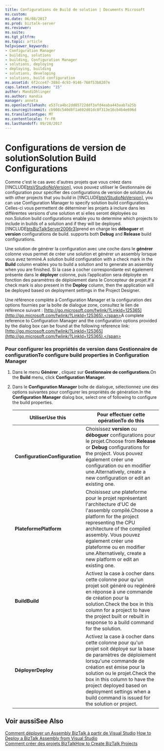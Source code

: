 ```yaml
---
title: Configurations de Build de solution | Documents Microsoft
ms.custom: 
ms.date: 06/08/2017
ms.prod: biztalk-server
ms.reviewer: 
ms.suite: 
ms.tgt_pltfrm: 
ms.topic: article
helpviewer_keywords:
- Configuration Manager
- building, solutions
- building, Configuration Manager
- solutions, deploying
- deploying, building
- solutions, developing
- solutions, build configuration
ms.assetid: 6f2cce47-388d-4c93-9146-768f53b8207e
caps.latest.revision: "15"
author: MandiOhlinger
ms.author: mandia
manager: anneta
ms.openlocfilehash: e537ca4bc2dd85722ddf3afd4eaba443aab7a25b
ms.sourcegitcommit: cb908c540d8f1a692d01dc8f313e16cb4b4e696d
ms.translationtype: MT
ms.contentlocale: fr-FR
ms.lasthandoff: 09/20/2017
---
```

# <a name="solution-build-configurations"></a><span data-ttu-id="650f1-102">Configurations de version de solution</span><span class="sxs-lookup"><span data-stu-id="650f1-102">Solution Build Configurations</span></span>
<span data-ttu-id="650f1-103">Comme c'est le cas avec d'autres projets que vous créez dans [!INCLUDE[btsVStudioNoVersion](../includes/btsvstudionoversion-md.md)], vous pouvez utiliser le Gestionnaire de configuration pour spécifier des configurations de version de solution.</span><span class="sxs-lookup"><span data-stu-id="650f1-103">As with other projects that you build in [!INCLUDE[btsVStudioNoVersion](../includes/btsvstudionoversion-md.md)], you can use Configuration Manager to specify solution build configurations.</span></span> <span data-ttu-id="650f1-104">Celles-ci vous permettent de déterminer les projets à inclure dans les différentes versions d'une solution et si elles seront déployées ou non.</span><span class="sxs-lookup"><span data-stu-id="650f1-104">Solution build configurations enable you to determine which projects to include in builds of a solution and if they will be deployed.</span></span> [!INCLUDE[btsBizTalkServer2006r3](../includes/btsbiztalkserver2006r3-md.md)]<span data-ttu-id="650f1-105">prend en charge les **déboguer** et **version** configurations de build.</span><span class="sxs-lookup"><span data-stu-id="650f1-105"> supports both **Debug** and **Release** build configurations.</span></span>  
  
 <span data-ttu-id="650f1-106">Une solution de générer la configuration avec une coche dans le **générer** colonne vous permet de créer une solution et générer un assembly lorsque vous avez terminé.</span><span class="sxs-lookup"><span data-stu-id="650f1-106">A solution build configuration with a check mark in the **Build** column enables you to build a solution and to generate an assembly when you are finished.</span></span> <span data-ttu-id="650f1-107">Si la case à cocher correspondante est également présente dans le **déployer** colonne, puis l’application sera déployée en fonction des paramètres de déploiement dans le Concepteur de projet.</span><span class="sxs-lookup"><span data-stu-id="650f1-107">If a check mark is also present in the **Deploy** column, then the application will be deployed based on deployment settings in the Project Designer.</span></span>  
  
 <span data-ttu-id="650f1-108">Une référence complète à Configuration Manager et la configuration des options fournies par la boîte de dialogue zone, consultez le lien de référence suivant : [http://go.microsoft.com/fwlink/?LinkId=125365](http://go.microsoft.com/fwlink/?LinkId=125365).</span><span class="sxs-lookup"><span data-stu-id="650f1-108">A complete reference to Configuration Manager and the configuration options provided by the dialog box can be found at the following reference link: [http://go.microsoft.com/fwlink/?LinkId=125365](http://go.microsoft.com/fwlink/?LinkId=125365).</span></span>  
  
### <a name="to-configure-build-properties-in-configuration-manager"></a><span data-ttu-id="650f1-109">Pour configurer les propriétés de version dans Gestionnaire de configuration</span><span class="sxs-lookup"><span data-stu-id="650f1-109">To configure build properties in Configuration Manager</span></span>  
  
1.  <span data-ttu-id="650f1-110">Dans le menu **Générer** , cliquez sur **Gestionnaire de configurations**.</span><span class="sxs-lookup"><span data-stu-id="650f1-110">On the **Build** menu, click **Configuration Manager**.</span></span>  
  
2.  <span data-ttu-id="650f1-111">Dans le **Configuration Manager** boîte de dialogue, sélectionnez une des options suivantes pour configurer les propriétés de génération.</span><span class="sxs-lookup"><span data-stu-id="650f1-111">In the **Configuration Manager** dialog box, select one of following to configure the build properties.</span></span>  
  
    |<span data-ttu-id="650f1-112">Utiliser</span><span class="sxs-lookup"><span data-stu-id="650f1-112">Use this</span></span>|<span data-ttu-id="650f1-113">Pour effectuer cette opération</span><span class="sxs-lookup"><span data-stu-id="650f1-113">To do this</span></span>|  
    |--------------|----------------|  
    |<span data-ttu-id="650f1-114">**Configuration**</span><span class="sxs-lookup"><span data-stu-id="650f1-114">**Configuration**</span></span>|<span data-ttu-id="650f1-115">Choisissez **version** ou **déboguer** configurations pour le projet.</span><span class="sxs-lookup"><span data-stu-id="650f1-115">Choose from **Release** or **Debug** configurations for the project.</span></span> <span data-ttu-id="650f1-116">Vous pouvez également créer une configuration ou en modifier une.</span><span class="sxs-lookup"><span data-stu-id="650f1-116">Alternatively, create a new configuration or edit an existing one.</span></span>|  
    |<span data-ttu-id="650f1-117">**Plateforme**</span><span class="sxs-lookup"><span data-stu-id="650f1-117">**Platform**</span></span>|<span data-ttu-id="650f1-118">Choisissez une plateforme pour le projet représentant l'architecture d'UC de l'assembly compilé.</span><span class="sxs-lookup"><span data-stu-id="650f1-118">Choose a platform for the project representing the CPU architecture of the compiled assembly.</span></span> <span data-ttu-id="650f1-119">Vous pouvez également créer une plateforme ou en modifier une.</span><span class="sxs-lookup"><span data-stu-id="650f1-119">Alternatively, create a new platform or edit an existing one.</span></span>|  
    |<span data-ttu-id="650f1-120">**Build**</span><span class="sxs-lookup"><span data-stu-id="650f1-120">**Build**</span></span>|<span data-ttu-id="650f1-121">Activez la case à cocher dans cette colonne pour qu'un projet soit généré ou regénéré en réponse à une commande de création pour la solution.</span><span class="sxs-lookup"><span data-stu-id="650f1-121">Check the box in this column for a project to have the project built or rebuilt in response to a build command for the solution.</span></span>|  
    |<span data-ttu-id="650f1-122">**Déployer**</span><span class="sxs-lookup"><span data-stu-id="650f1-122">**Deploy**</span></span>|<span data-ttu-id="650f1-123">Activez la case à cocher dans cette colonne pour qu'un projet soit déployé sur la base de paramètres de déploiement lorsqu'une commande de création est émise pour la solution ou le projet.</span><span class="sxs-lookup"><span data-stu-id="650f1-123">Check the box in this column to have the project deployed based on deployment settings when a build command is issued for the solution or project.</span></span>|  
  
## <a name="see-also"></a><span data-ttu-id="650f1-124">Voir aussi</span><span class="sxs-lookup"><span data-stu-id="650f1-124">See Also</span></span>  
 <span data-ttu-id="650f1-125">[Comment déployer un Assembly BizTalk à partir de Visual Studio](../core/how-to-deploy-a-biztalk-assembly-from-visual-studio.md) </span><span class="sxs-lookup"><span data-stu-id="650f1-125">[How to Deploy a BizTalk Assembly from Visual Studio](../core/how-to-deploy-a-biztalk-assembly-from-visual-studio.md) </span></span>  
 [<span data-ttu-id="650f1-126">Comment créer des projets BizTalk</span><span class="sxs-lookup"><span data-stu-id="650f1-126">How to Create BizTalk Projects</span></span>](../core/how-to-create-biztalk-projects.md)